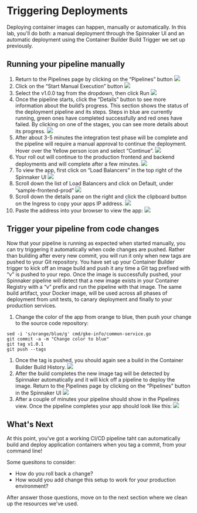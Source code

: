 # Triggering Deployments
Deploying container images can happen, manually or automatically.  In this lab, you'll do both: a manual deployment through the Spinnaker UI and an automatic deployment using the Container Builder Build Trigger we set up previously.


## Running your pipeline manually
1. Return to the Pipelines page by clicking on the “Pipelines” button
  ![](../docs/img/PLACEHOLDER.png)
1. Click on the “Start Manual Execution” button
  ![](../docs/img/PLACEHOLDER.png)
1. Select the v1.0.0 tag from the dropdown, then click Run
  ![](../docs/img/PLACEHOLDER.png)
1. Once the pipeline starts, click the “Details” button to see more information about the build’s progress. This section shows the status of the deployment pipeline and its steps. Steps in blue are currently running, green ones have completed successfully and red ones have failed. By clicking on one of the stages, you can see more details about its progress.
  ![](../docs/img/PLACEHOLDER.png)
1. After about 3-5 minutes the integration test phase will be complete and the pipeline will require a manual approval to continue the deployment. Hover over the Yellow person icon and select “Continue”.
  ![](../docs/img/PLACEHOLDER.png)
1. Your roll out will continue to the production frontend and backend deployments and will complete after a few minutes. 
  ![](../docs/img/PLACEHOLDER.png)
1. To view the app, first click on “Load Balancers” in the top right of the Spinnaker UI
  ![](../docs/img/PLACEHOLDER.png)
1. Scroll down the list of Load Balancers and click on Default, under “sample-frontend-prod”
  ![](../docs/img/PLACEHOLDER.png)
1. Scroll down the details pane on the right and click the clipboard button on the Ingress to copy your apps IP address.
  ![](../docs/img/PLACEHOLDER.png)
1. Paste the address into your browser to view the app:
  ![](../docs/img/PLACEHOLDER.png)


## Trigger your pipeline from code changes
Now that your pipeline is running as expected when started manually, you can try triggering it automatically when code changes are pushed. Rather than building after every new commit, you will run it only when new tags are pushed to your Git repository. You have set up your Container Builder trigger to kick off an image build and push it any time a Git tag prefixed with “v” is pushed to your repo. Once the image is successfully pushed, your Spinnaker pipeline will detect that a new image exists in your Container Registry with a “v” prefix and run the pipeline with that image. The same build artifact, your Docker image, will be used across all phases of deployment from unit tests, to canary deployment and finally to your production services.

1. Change the color of the app from orange to blue, then push your change to the source code repository:
```shell
sed -i 's/orange/blue/g' cmd/gke-info/common-service.go
git commit -a -m "Change color to blue"
git tag v1.0.1
git push --tags
```
1. Once the tag is pushed, you should again see a build in the Container Builder Build History. 
  ![](../docs/img/PLACEHOLDER.png)
1. After the build completes the new image tag will be detected by Spinnaker automatically and it will kick off a pipeline to deploy the image. Return to the Pipelines page by clicking on the “Pipelines” button in the Spinnaker UI
  ![](../docs/img/PLACEHOLDER.png)
1. After a couple of minutes your pipeline should show in the Pipelines view. Once the pipeline completes your app should look like this:
  ![](../docs/img/PLACEHOLDER.png)

## What's Next

At this point, you've got a working CI/CD pipeline taht can automatically build and deploy application containers when you tag a commit, from your command line!

Some quesitons to consider:
* How do you roll back a change?
* How would you add change this setup to work for your production environment?

After answer those questions, move on to the next section where we clean up the resources we've used.

